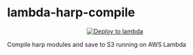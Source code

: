 # lambda-harp-compile


<p align="center">
    <a href="http://localhost:8080/node/4.3.0?url=https://github.com/prokilogrammer/lambda-harp-compile">
        <img src="http://localhost:8080/deploy.svg"
             alt="Deploy to lambda">
    </a>
</p>
Compile harp modules and save to S3 running on AWS Lambda
